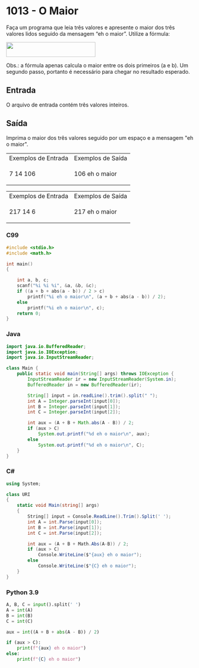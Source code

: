 <html>
<body style="padding: 10px 0px;">
    <div class="header">
        <h1>1013 - O Maior</h1>
        <div class="problem">
            <div class="description">
                <p>
                    Faça um programa que leia três valores e apresente o maior dos três valores lidos seguido da mensagem “eh o maior”.
                    Utilize a fórmula: </p><p> <img src="https://resources.urionlinejudge.com.br/gallery/images/problems/UOJ_1013.png" alt="" style="width: 240px; height: 40px;"></p>
                    <p>
                    Obs.: a fórmula apenas calcula o maior entre os dois primeiros (a e b). Um segundo passo, portanto é necessário para chegar no resultado esperado.
                    </p>
            </div>
            <h2>Entrada</h2>
            <div class="input">
                <p>
                    O arquivo de entrada contém três valores inteiros.</p>
            </div>
            <h2>Saída</h2>
            <div class="output">
                <p>
                    Imprima o maior dos três valores seguido por um espaço e a mensagem "eh o maior".</p>
            </div>
            <div class="both"></div>
            <table>
                <tbody>
                    <tr>
                        <td>Exemplos de Entrada</td>
                        <td>Exemplos de Saída</td>
                    </tr>
                    <tr>
                        <td class="division">
                            <p>
                                7 14 106</p>
                            </p>
                        </td>
                        <td>
                            <p>
                                106 eh o maior</p>
                            </p>
                        </td>
                    </tr>
                </tbody>
            </table>
            <table>
                <tbody>
                    <tr>
                        <td>Exemplos de Entrada</td>
                        <td>Exemplos de Saída</td>
                    </tr>
                    <tr>
                        <td class="division">
                            <p>
                                217 14 6</p>
                            </p>
                        </td>
                        <td>
                            <p>
                                217 eh o maior</p>
                            </p>
                        </td>
                    </tr>
                </tbody>
            </table>
        </div>
    </div>
</body>
</html>

### C99

```c
#include <stdio.h>
#include <math.h>

int main()
{

    int a, b, c;
    scanf("%i %i %i", &a, &b, &c);
    if ((a + b + abs(a - b)) / 2 > c)
        printf("%i eh o maior\n", (a + b + abs(a - b)) / 2);
    else
        printf("%i eh o maior\n", c);
    return 0;
}
```

### Java

```java
import java.io.BufferedReader;
import java.io.IOException;
import java.io.InputStreamReader;

class Main {
    public static void main(String[] args) throws IOException {
        InputStreamReader ir = new InputStreamReader(System.in);
        BufferedReader in = new BufferedReader(ir);

        String[] input = in.readLine().trim().split(" ");
        int A = Integer.parseInt(input[0]);
        int B = Integer.parseInt(input[1]);
        int C = Integer.parseInt(input[2]);

        int aux = (A + B + Math.abs(A - B)) / 2;
        if (aux > C)
            System.out.printf("%d eh o maior\n", aux);
        else
            System.out.printf("%d eh o maior\n", C);
    }
}
```

### C#

```cs
using System;

class URI
{
    static void Main(string[] args)
    {
        String[] input = Console.ReadLine().Trim().Split(' ');
        int A = int.Parse(input[0]);
        int B = int.Parse(input[1]);
        int C = int.Parse(input[2]);

        int aux = (A + B + Math.Abs(A-B)) / 2;
        if (aux > C)
            Console.WriteLine($"{aux} eh o maior");
        else
            Console.WriteLine($"{C} eh o maior");
    }
}
```

### Python 3.9

```python
A, B, C = input().split(' ')
A = int(A)
B = int(B)
C = int(C)

aux = int((A + B + abs(A - B)) / 2)

if (aux > C):
    print(f"{aux} eh o maior")
else:
    print(f"{C} eh o maior")
```
